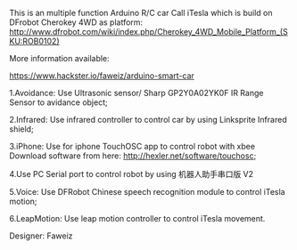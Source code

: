 This is an multiple function Arduino R/C car Call iTesla which is build on DFrobot Cherokey 4WD as platform: http://www.dfrobot.com/wiki/index.php/Cherokey_4WD_Mobile_Platform_(SKU:ROB0102)

More information available:

https://www.hackster.io/faweiz/arduino-smart-car

1.Avoidance: Use Ultrasonic sensor/ Sharp GP2Y0A02YK0F IR Range Sensor to avidance object;

2.Infrared: Use infrared controller to control car by using Linksprite Infrared shield; 

3.iPhone:   Use for iphone TouchOSC app to control robot with xbee Download software from here: http://hexler.net/software/touchosc;

4.Use PC Serial port to control robot by using 机器人助手串口版 V2

5.Voice:   Use DFRobot Chinese speech recognition module to control iTesla motion;

6.LeapMotion: Use leap motion controller to control iTesla movement.  


Designer: Faweiz



